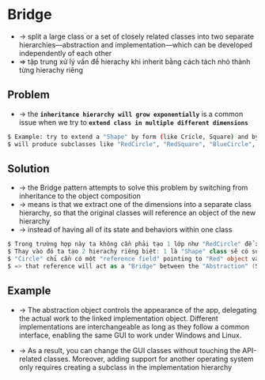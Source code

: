 
# Bridge
* -> split a large class or a set of closely related classes into two separate hierarchies—abstraction and implementation—which can be developed independently of each other
* => tập trung xử lý vấn đề hierachy khi inherit bằng cách tách nhỏ thành từng hierachy riêng

## Problem
* -> the **`inheritance hierarchy will grow exponentially`** is a common issue when we try to **`extend class in multiple different dimensions`**

```bash
$ Example: try to extend a "Shape" by form (like Cricle, Square) and by color (like Red, Blue)
$ will produce subclasses like "RedCircle", "RedSquare", "BlueCircle", "BlueSquare"
```

## Solution
* -> the Bridge pattern attempts to solve this problem by switching from inheritance to the object composition
* -> means is that we extract one of the dimensions into a separate class hierarchy, so that the original classes will reference an object of the new hierarchy
* -> instead of having all of its state and behaviors within one class

```cs
$ Trong trường hợp này ta không cần phải tạo 1 lớp như "RedCircle" để xử lý logic liên quan đến "Red" và "Circle"
$ Thay vào đó ta tạo 2 hierachy riêng biệt: 1 là "Shape" class sẽ có subclassses như "Circle", "Square"; 2 là "Color" sẽ có subclasses như "Red", "Blue" 
$ "Circle" chỉ cần có một "reference field" pointing to "Red" object và delegate any actual work (color-related) to the linked color object "Red"
$ => that reference will act as a "Bridge" between the "Abstraction" (Shape) and "Implementation" (Color)
```

## Example
* -> The abstraction object controls the appearance of the app, delegating the actual work to the linked implementation object. Different implementations are interchangeable as long as they follow a common interface, enabling the same GUI to work under Windows and Linux.

* -> As a result, you can change the GUI classes without touching the API-related classes. Moreover, adding support for another operating system only requires creating a subclass in the implementation hierarchy
